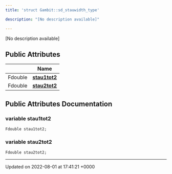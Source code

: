 ```yaml
---
title: 'struct Gambit::sd_stauwidth_type'

description: "[No description available]"

---
```









[No description available]

## Public Attributes

|                | Name           |
| -------------- | -------------- |
| Fdouble | **[stau1tot2](/documentation/code/gambit_sphinx/classes/structgambit_1_1sd__stauwidth__type/#variable-stau1tot2)**  |
| Fdouble | **[stau2tot2](/documentation/code/gambit_sphinx/classes/structgambit_1_1sd__stauwidth__type/#variable-stau2tot2)**  |

## Public Attributes Documentation

### variable stau1tot2

```
Fdouble stau1tot2;
```


### variable stau2tot2

```
Fdouble stau2tot2;
```


-------------------------------

Updated on 2022-08-01 at 17:41:21 +0000